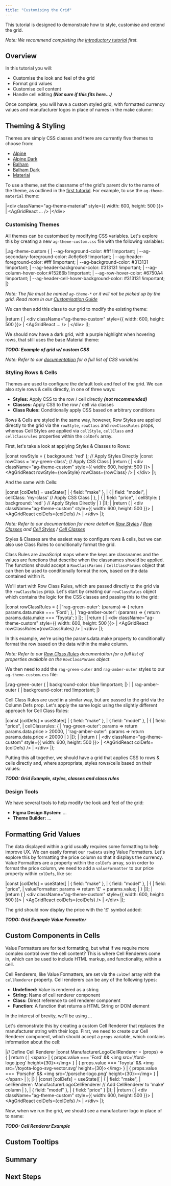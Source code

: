 ```yaml
---
title: "Customising the Grid"
---
```


This tutorial is designed to demonstrate how to style, customise and extend the grid.

_Note: We recommend completing the [introductory tutorial](/deep-dive) first._

## Overview

In this tutorial you will:

- Customise the look and feel of the grid
- Format grid values
- Customise cell content
- Handle cell editing ___(Not sure if this fits here...)___

Once complete, you will have a custom styled grid, with formatted currency values and manufacturer logos in place of names in the make column:

<grid-example title='Full Example' name='fully-customised-example' type='generated' options='{ "exampleHeight": 550 }'></grid-example>

## Theming & Styling

Themes are simply CSS classes and there are currently five themes to choose from:

- [Alpine](https://www.ag-grid.com/example/?theme=ag-theme-alpine)
- [Alpine Dark](https://www.ag-grid.com/example/?theme=ag-theme-alpine-dark)
- [Balham](https://www.ag-grid.com/example/?theme=ag-theme-balham)
- [Balham Dark](https://www.ag-grid.com/example/?theme=ag-theme-balham-dark)
- [Material](https://www.ag-grid.com/example/?theme=ag-theme-material)

To use a theme, set the classname of the grid's parent div to the name of the theme, as outlined in the [first tutorial](/deep-dive/). For example, to use the `ag-theme-material` theme:

<snippet transform={false} language="jsx">
|&lt;div className="ag-theme-material" style={{ width: 600, height: 500 }}>
|  &lt;AgGridReact ... />
|&lt;/div>
</snippet>

### Customising Themes

All themes can be customised by modifying CSS variables. Let's explore this by creating a new `ag-theme-custom.css` file with the following variables:

<snippet transform={false} language=css>
|.ag-theme-custom {
|  --ag-foreground-color: #fff !important;
|  --ag-secondary-foreground-color: #c6c6c6 !important;
|  --ag-header-foreground-color: #fff !important;
|  --ag-background-color: #313131 !important;
|  --ag-header-background-color: #313131 !important;
|  --ag-column-hover-color:#15266b !important;
|  --ag-row-hover-color: #6750A4 !important;
|  --ag-header-cell-hover-background-color: #313131 !important;
|}
</snippet>

_Note: The file must be named `ag-theme-*` or it will not be picked up by the grid. Read more in our [Customisation Guide](/global-style-customisation/#creating-a-reusable-package-of-design-customisations)_

We can then add this class to our grid to modify the existing theme:

<snippet transform={false} language=jsx>
|return (
|  &lt;div className="ag-theme-custom" style={{ width: 600, height: 500 }}>
|    &lt;AgGridReact ... />
|  &lt;/div>
|);
</snippet>

We should now have a dark grid, with a purple highlight when hovering rows, that still uses the base Material theme:

***TODO: Example of grid w/ custom CSS***

_Note: Refer to our [documentation](#) for a full list of CSS variables_

### Styling Rows & Cells

Themes are used to configure the default look and feel of the grid. We can also style rows & cells directly, in one of three ways:

- __Styles:__ Apply CSS to the row / cell directly ___(not recommended)___
- __Classes:__ Apply CSS to the row / cell via classes
- __Class Rules:__ Conditionally apply CSS based on arbitrary conditions
  
Rows & Cells are styled in the same way, however, Row Styles are applied directly to the grid via the `rowStyle`, `rowClass` and `rowClassRules` props, whereas Cell Styles are applied via `cellStyle`, `cellClass` and `cellClassrules` properties within the `colDefs` array.

First, let's take a look at applying Styles & Classes to Rows:

<snippet transform={false} language=jsx>
|const rowStyle = { background: 'red' }; // Apply Styles Directly
|const rowClass = 'my-green-class'; // Apply CSS Class
|
|return (
|  &lt;div className="ag-theme-custom" style={{ width: 600, height: 500 }}>
|    &lt;AgGridReact rowStyle={rowStyle} rowClass={rowClass} />
|  &lt;/div>
|);
</snippet>

And the same with Cells:

<snippet transform={false} language=jsx>
|const [colDefs] = useState([
|  { field: "make" },
|  {
|    field: "model",
|    cellClass: 'my-class' // Apply CSS Class
|  },
|  {
|    field: "price",
|    cellStyle: { background: 'red' } // Apply Styles Directly
|  }
|]);
|
|return (
|  &lt;div className="ag-theme-custom" style={{ width: 600, height: 500 }}>
|    &lt;AgGridReact colDefs={colDefs} />
|  &lt;/div>
|);
</snippet>

_Note: Refer to our documentation for more detail on [Row Styles]() / [Row Classes]() and [Cell Styles]() / [Cell Classes]()_

Styles & Classes are the easiest way to configure rows & cells, but we can also use Class Rules to conditionally format the grid.

Class Rules are JavaScript maps where the keys are classnames and the values are functions that describe when the classnames should be applied. The functions should accept a `RowClassParams` / `CellClassParams` object that can then be used to conditionally format the row, based on the data contained within it.

We'll start with Row Class Rules, which are passed directly to the grid via the `rowClassRules` prop. Let's start by creating our `rowClassRules` object which contains the logic for the CSS classes and passing this to the grid:

<snippet transform={false} language=jsx>
|const rowClassRules = {
|  'rag-green-outer': (params) => { return params.data.make === 'Ford'; },
|  'rag-amber-outer': (params) => { return params.data.make === 'Toyota'; }
|};
|
|return (
|  &lt;div className="ag-theme-custom" style={{ width: 600, height: 500 }}>
|    &lt;AgGridReact rowClassRules={rowClassRules} />
|  &lt;/div>
|);
</snippet>

In this example, we're using the params.data.make property to conditionally format the row based on the data within the make column.

_Note: Refer to our [Row Class Rules](/row-styles/#row-class-rules) documentation for a full list of properties available on the `RowClassParams` object._

We then need to add the `rag-green-outer` and `rag-amber-outer` styles to our `ag-theme-custom.css` file:

<snippet transform={false} language=css>
|.rag-green-outer {
|  background-color: blue !important;
|}
|
|.rag-amber-outer {
|  background-color: red !important;
|}
</snippet>

Cell Class Rules are used in a similar way, but are passed to the grid via the Column Defs prop. Let's apply the same logic using the slightly different approach for Cell Class Rules:

<snippet transform={false} language=jsx>
|const [colDefs] = useState([
|  { field: "make" },
|  { field: "model" },
|  {
|    field: "price",
|    cellClassrules: {
|      'rag-green-outer': params => return params.data.price > 20000,
|      'rag-amber-outer': params => return params.data.price < 20000
|    }
|]);
|
|return (
|  &lt;div className="ag-theme-custom" style={{ width: 600, height: 500 }}>
|    &lt;AgGridReact colDefs={colDefs} />
|  &lt;/div>
|);
</snippet>

Putting this all together, we should have a grid that applies CSS to rows & cells directly and, where appropriate, styles rows/cells based on their values:

***TODO: Grid Example, styles, classes and class rules***

### Design Tools

We have several tools to help modify the look and feel of the grid:

- __Figma Design System:__ ...
- __Theme Builder:__ ...

## Formatting Grid Values

The data displayed within a grid usually requires some formatting to help improve UX. We can easily format our `rowData` using Value Formatters. Let's explore this by formatting the price column so that it displays the currency. Value Formatters are a property within the `colDefs` array, so in order to format the price column, we need to add a `valueFormatter` to our price property within `colDefs`, like so:

<snippet transform={false} language=jsx>
|const [colDefs] = useState([
|  { field: "make" },
|  { field: "model" },
|  {
|    field: "price",
|    valueFormatter: params => return '£' + params.value;
|  }
|]);
|
|return (
|  &lt;div className="ag-theme-custom" style={{ width: 600, height: 500 }}>
|    &lt;AgGridReact colDefs={colDefs} />
|  &lt;/div>
|);
</snippet>

The grid should now display the price with the '£' symbol added:

***TODO: Grid Example Value Formatter***

## Custom Components in Cells

Value Formatters are for text formatting, but what if we require more complex control over the cell content? This is where Cell Renderers come in, which can be used to include HTML markup, and functionality, within a cell.

Cell Renderers, like Value Formatters, are set via the `colDef` array with the `cellRenderer` property. Cell renderers can be any of the following types:

- __Undefined:__ Value is rendered as a string
- __String:__ Name of cell renderer component
- __Class:__  Direct reference to cell renderer component
- __Function:__ A function that returns a HTML String or DOM element

In the interest of brevity, we'll be using ...

Let's demonstrate this by creating a custom Cell Renderer that replaces the manufacturer string with their logo. First, we need to create our Cell Renderer component, which should accept a `props` variable, which contains information about the cell:

<snippet transform={false} language=jsx>
|// Define Cell Renderer
|const ManufacturerLogoCellRenderer = (props) => {
|  return (
|    &lt;span>
|      { props.value === 'Ford' && &lt;img src='/ford-logo.jpeg' height={30}>&lt;/img> }
|      { props.value === 'Toyota' && &lt;img src='/toyota-logo-svg-vector.svg' height={30}>&lt;/img> }
|      { props.value === 'Porsche' && &lt;img src='/porsche-logo.png' height={30}>&lt;/img> }
|    &lt;/span>
|  );
|}
|
|const [colDefs] = useState([
|  {
|    field: "make",
|    cellRenderer: ManufacturerLogoCellRenderer // Add CellRenderer to 'make' column
|  },
|  { field: "model" },
|  { field: "price" }
|]);
|
|return (
|  &lt;div className="ag-theme-custom" style={{ width: 600, height: 500 }}>
|    &lt;AgGridReact colDefs={colDefs} />
|  &lt;/div>
|);
</snippet>

Now, when we run the grid, we should see a manufacturer logo in place of to name:

***TODO: Cell Renderer Example***

## Custom Tooltips

## Summary

## Next Steps
